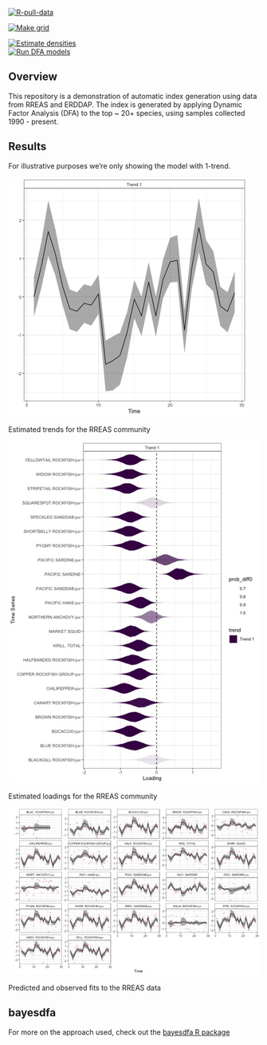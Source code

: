<!-- README.md is generated from README.Rmd. Please edit that file -->

<!-- badges: start -->

[![R-pull-data](https://github.com/ecosystem-state/rreas-auto/actions/workflows/R-pull-data.yml/badge.svg)](https://github.com/ecosystem-state/rreas-auto/actions/workflows/R-pull-data.yml)

[![Make
grid](https://github.com/ecosystem-state/rreas-auto/workflows/R-make-grid/badge.svg)](https://github.com/ecosystem-state/rreas-auto/actions)

[![Estimate
densities](https://github.com/ecosystem-state/rreas-auto/workflows/R-make-indices/badge.svg)](https://github.com/ecosystem-state/rreas-auto/actions)  
[![Run DFA
models](https://github.com/ecosystem-state/rreas-auto/workflows/R-run-dfa/badge.svg)](https://github.com/ecosystem-state/rreas-auto/actions)
<!-- badges: end -->

## Overview

This repository is a demonstration of automatic index generation using
data from RREAS and ERDDAP. The index is generated by applying Dynamic
Factor Analysis (DFA) to the top \~ 20+ species, using samples collected
1990 - present.

## Results

For illustrative purposes we’re only showing the model with 1-trend.

<div class="figure">

<img src="figures/trends.jpeg" alt="Estimated trends for the RREAS community" width="480" />
<p class="caption">
Estimated trends for the RREAS community
</p>

</div>

<div class="figure">

<img src="figures/loadings.jpeg" alt="Estimated loadings for the RREAS community" width="528" />
<p class="caption">
Estimated loadings for the RREAS community
</p>

</div>

<div class="figure">

<img src="figures/fitted.jpeg" alt="Predicted and observed fits to the RREAS data" width="720" />
<p class="caption">
Predicted and observed fits to the RREAS data
</p>

</div>

## bayesdfa

For more on the approach used, check out the [bayesdfa R
package](https://fate-ewi.github.io/bayesdfa/)
